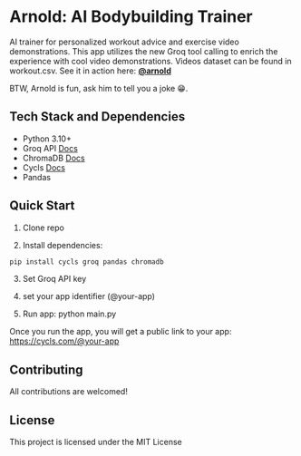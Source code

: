 # Arnold: AI Bodybuilding Trainer

AI trainer for personalized workout advice and exercise video demonstrations. This app utilizes the new Groq tool calling to enrich the experience with cool video demonstrations. Videos dataset can be found in workout.csv.
See it in action here: **[@arnold](https://cycls.com/@arnold)**

BTW, Arnold is fun, ask him to tell you a joke 😁.

## Tech Stack and Dependencies

- Python 3.10+
- Groq API [Docs](https://console.groq.com/docs/quickstart)
- ChromaDB [Docs](https://docs.trychroma.com/)
- Cycls [Docs](https://docs.cycls.com/home/getting-started)
- Pandas

## Quick Start

1. Clone repo

2. Install dependencies:
```bash
pip install cycls groq pandas chromadb
```
3. Set Groq API key

4. set your app identifier (@your-app)

4. Run app:
python main.py

Once you run the app, you will get a public link to your app: https://cycls.com/@your-app

## Contributing

All contributions are welcomed!

## License

This project is licensed under the MIT License

